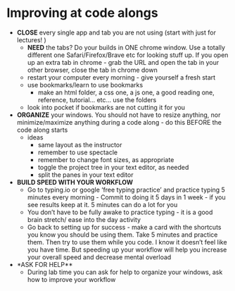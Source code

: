 # Improving at code alongs

- **CLOSE** every single app and tab you are not using (start with just for lectures! )
  - **NEED** the tabs? Do your builds in ONE chrome window. Use a totally different one Safari/Firefox/Brave etc for looking stuff up. If you open up an extra tab in chrome - grab the URL and open the tab in your other browser, close the tab in chrome down
  - restart your computer every morning - give yourself a fresh start
  - use bookmarks/learn to use bookmarks
    - make an html folder, a css one, a js one, a good reading one, reference, tutorial… etc… use the folders
  - look into pocket if bookmarks are not cutting it for you
- **ORGANIZE** your windows. You should not have to resize anything, nor minimize/maximize anything during a code along - do this BEFORE the code along starts
  - ideas
    - same layout as the instructor
    - remember to use spectacle
    - remember to change font sizes, as appropriate
    - toggle the project tree in your text editor, as needed
    - split the panes in your text editor
- **BUILD SPEED WITH YOUR WORKFLOW**
  - Go to typing.io or google ‘free typing practice’ and practice typing 5 minutes every morning - Commit to doing it 5 days in 1 week - if you see results keep at it. 5 minutes can do a lot for you
  - You don’t have to be fully awake to practice typing - it is a good brain stretch/ ease into the day activity
  - Go back to setting up for success - make a card with the shortcuts you know you should be using them. Take 5 minutes and practice them. Then try to use them while you code. I know it doesn’t feel like you have time. But speeding up your workflow will help you increase your overall speed and decrease mental overload
- \*ASK FOR HELP\*\*
  - During lab time you can ask for help to organize your windows, ask how to improve your workflow
